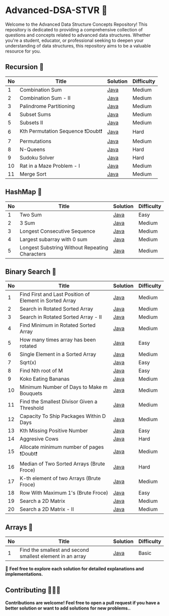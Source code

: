 # Advanced-DSA-STVR 🚀
Welcome to the Advanced Data Structure Concepts Repository! This repository is dedicated to providing a comprehensive collection of questions and concepts related to advanced data structures. Whether you're a student, educator, or professional seeking to deepen your understanding of data structures, this repository aims to be a valuable resource for you.



 ##  **Recursion 🙂**

| No   | Title                                    | Solution                                                      | Difficulty |
| --- | ---------------------------------------- | ------------------------------------------------------------- | ---------- |
| 1   | Combination Sum             | [Java](https://github.com/debapriyo007/Recursion-STVR/blob/main/0039-combination-sum/0039-combination-sum.java)          | Medium       |  
| 2   | Combination Sum - II            | [Java](https://github.com/debapriyo007/Recursion-STVR/blob/main/0040-combination-sum-ii/0040-combination-sum-ii.java)          | Medium       | 
| 3   | Palindrome Partitioning            | [Java](https://github.com/debapriyo007/Recursion-STVR/blob/main/0131-palindrome-partitioning/0131-palindrome-partitioning.java)   | Medium       | 
| 4   | Subset Sums | [Java](https://github.com/debapriyo007/Recursion-STVR/blob/main/Medium/Subset%20Sums/subset-sums.java)                          | Medium       | 
| 5   | Subsets II | [Java](https://github.com/debapriyo007/Recursion-STVR/blob/main/0090-subsets-ii/0090-subsets-ii.java)                          | Medium       | 
| 6   | Kth Permutation Sequence  ❗️Doubt❗️ | [Java](https://github.com/debapriyo007/Recursion-STVR/blob/main/0060-permutation-sequence/0060-permutation-sequence.java)                          | Hard       | 
| 7   |  Permutations  | [Java](https://github.com/debapriyo007/Recursion-STVR/blob/main/0046-permutations/0046-permutations.java)                          |   Medium     | 
| 8   |  N-Queens  | [Java](https://github.com/debapriyo007/Recursion-STVR/blob/main/0051-n-queens/0051-n-queens.java)                          |   Hard     | 
| 9   |  Sudoku Solver  | [Java](https://github.com/debapriyo007/Recursion-STVR/blob/main/0037-sudoku-solver/0037-sudoku-solver.java)                          |   Hard     | 
| 10   |  Rat in a Maze Problem - I  | [Java](https://github.com/debapriyo007/Recursion-STVR/blob/main/Medium/Rat%20in%20a%20Maze%20Problem%20-%20I/rat-in-a-maze-problem-i.java)      |   Medium     | 
| 11   |  Merge Sort | [Java](https://github.com/debapriyo007/Recursion-STVR/blob/main/0912-sort-an-array/0912-sort-an-array.java)      |   Medium     | 



##  **HashMap 🙂**

| No   | Title                                    | Solution                                                      | Difficulty |
| --- | ---------------------------------------- | ------------------------------------------------------------- | ---------- |
| 1   | Two Sum             | [Java](https://github.com/debapriyo007/Advanced-DSA-STVR/blob/main/0001-two-sum/0001-two-sum.java)          | Easy      |  
| 2   | 3 Sum | [Java](https://github.com/debapriyo007/Advanced-DSA-STVR/blob/main/0015-3sum/0015-3sum.java)    | Medium      | 
| 3   | Longest Consecutive Sequence | [Java](https://github.com/debapriyo007/Advanced-DSA-STVR/blob/main/0128-longest-consecutive-sequence/0128-longest-consecutive-sequence.java)          | Medium      | 
| 4   | Largest subarray with 0 sum | [Java](https://github.com/debapriyo007/Advanced-DSA-STVR/blob/main/Medium/Largest%20subarray%20with%200%20sum/largest-subarray-with-0-sum.java)    | Medium      | 
| 5   | Longest Substring Without Repeating Characters | [Java](https://github.com/debapriyo007/Advanced-DSA-STVR/blob/main/0003-longest-substring-without-repeating-characters/0003-longest-substring-without-repeating-characters.java)    | Medium      | 

##  **Binary Search 🙂**

| No   | Title                                    | Solution                                                      | Difficulty |
| --- | ---------------------------------------- | ------------------------------------------------------------- | ---------- |
| 1   | Find First and Last Position of Element in Sorted Array| [Java](https://github.com/debapriyo007/Advanced-DSA-STVR/blob/main/0034-find-first-and-last-position-of-element-in-sorted-array/0034-find-first-and-last-position-of-element-in-sorted-array.java)          | Medium |  
| 2   | Search in Rotated Sorted Array| [Java](https://github.com/debapriyo007/Advanced-DSA-STVR/blob/main/0033-search-in-rotated-sorted-array/0033-search-in-rotated-sorted-array.java)          | Medium |  
| 3   | Search in Rotated Sorted Array - II| [Java](https://github.com/debapriyo007/Advanced-DSA-STVR/blob/main/0081-search-in-rotated-sorted-array-ii/0081-search-in-rotated-sorted-array-ii.java)          | Medium |  
| 4   | Find Minimum in Rotated Sorted Array| [Java](https://github.com/debapriyo007/Advanced-DSA-STVR/blob/main/0153-find-minimum-in-rotated-sorted-array/0153-find-minimum-in-rotated-sorted-array.java)          | Medium | 
| 5   | How many times array has been rotated| [Java](https://github.com/debapriyo007/Advanced-DSA-STVR/blob/main/Easy/Rotation/rotation.java)          | Easy | 
| 6   | Single Element in a Sorted Array| [Java](https://github.com/debapriyo007/Advanced-DSA-STVR/blob/main/0540-single-element-in-a-sorted-array/0540-single-element-in-a-sorted-array.java)          | Medium | 
| 7   | Sqrt(x)| [Java](https://github.com/debapriyo007/Advanced-DSA-STVR/blob/main/0069-sqrtx/0069-sqrtx.java)          | Easy | 
| 8   | Find Nth root of M| [Java](https://github.com/debapriyo007/Advanced-DSA-STVR/blob/main/Easy/Find%20Nth%20root%20of%20M/find-nth-root-of-m.java)          | Easy | 
| 9   | Koko Eating Bananas | [Java](https://github.com/debapriyo007/Advanced-DSA-STVR/blob/main/0875-koko-eating-bananas/0875-koko-eating-bananas.java)          |Medium | 
| 10   | Minimum Number of Days to Make m Bouquets | [Java](https://github.com/debapriyo007/Advanced-DSA-STVR/blob/main/1482-minimum-number-of-days-to-make-m-bouquets/1482-minimum-number-of-days-to-make-m-bouquets.java)          |Medium | 
| 11   |Find the Smallest Divisor Given a Threshold | [Java](https://github.com/debapriyo007/Advanced-DSA-STVR/blob/main/1283-find-the-smallest-divisor-given-a-threshold/1283-find-the-smallest-divisor-given-a-threshold.java)          |Medium | 
| 12   | Capacity To Ship Packages Within D Days| [Java](https://github.com/debapriyo007/Advanced-DSA-STVR/blob/main/1011-capacity-to-ship-packages-within-d-days/1011-capacity-to-ship-packages-within-d-days.java)          |Medium | 
| 13   | Kth Missing Positive Number| [Java](https://github.com/debapriyo007/Advanced-DSA-STVR/blob/main/1539-kth-missing-positive-number/1539-kth-missing-positive-number.java)          |Easy| 
| 14   | Aggresive Cows| [Java](https://github.com/debapriyo007/Advanced-DSA-STVR/blob/main/Hard/Aggressive%20Cows/aggressive-cows.java)          |Hard| 
| 15  | Allocate minimum number of pages ❗️Doubt❗️| [Java](https://github.com/debapriyo007/Advanced-DSA-STVR/blob/main/Medium/Allocate%20minimum%20number%20of%20pages/allocate-minimum-number-of-pages.java)          |Medium| 
| 16  |  Median of Two Sorted Arrays (Brute Froce) | [Java](https://github.com/debapriyo007/Advanced-DSA-STVR/blob/main/0004-median-of-two-sorted-arrays/0004-median-of-two-sorted-arrays.java)          |Hard| 
| 17  |  K-th element of two Arrays (Brute Froce) | [Java](https://github.com/debapriyo007/Advanced-DSA-STVR/blob/main/Medium/K-th%20element%20of%20two%20Arrays/kth-element-of-two-arrays.java)          |Medium| 
| 18  |  Row With Maximum 1's (Brute Froce) | [Java](https://github.com/debapriyo007/Advanced-DSA-STVR/blob/main/2643-row-with-maximum-ones/2643-row-with-maximum-ones.java)          |Easy| 
| 19  |Search a 2D Matrix| [Java](https://github.com/debapriyo007/Advanced-DSA-STVR/blob/main/0074-search-a-2d-matrix/0074-search-a-2d-matrix.java)          |Medium| 
| 20  |Search a 2D Matrix - II | [Java](https://github.com/debapriyo007/Advanced-DSA-STVR/blob/main/0240-search-a-2d-matrix-ii/0240-search-a-2d-matrix-ii.java)          |Medium| 



##  **Arrays 🙂**

| No   | Title                                    | Solution                                                      | Difficulty |
| --- | ---------------------------------------- | ------------------------------------------------------------- | ---------- |
| 1   | Find the smallest and second smallest element in an array| [Java]()          | Basic |  






🙌 **Feel free to explore each solution for detailed explanations and implementations.**

## Contributing 🧑🏽‍💻
#### Contributions are welcome! Feel free to open a pull request if you have a better solution or want to add solutions for new problems.. 






